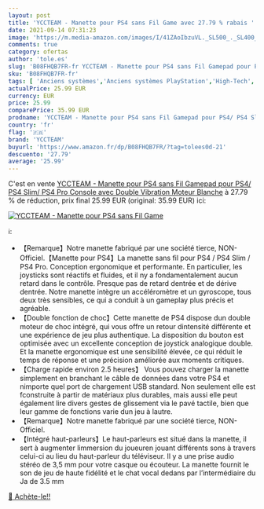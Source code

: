 ```yaml
---
layout: post
title: 'YCCTEAM - Manette pour PS4 sans Fil Game avec 27.79 % rabais '
date: 2021-09-14 07:31:23
image: 'https://m.media-amazon.com/images/I/41ZAoIbzuVL._SL500_._SL400_.jpg'
comments: true
category: ofertas
author: 'tole.es'
slug: 'B08FHQB7FR-fr YCCTEAM - Manette pour PS4 sans Fil Gamepad pour PS4/ PS4...'
sku: 'B08FHQB7FR-fr'
tags: [ 'Anciens systèmes','Anciens systèmes PlayStation','High-Tech','Jeux pour PlayStation 3','Jeux vidéo','PlayStation 3:  Consoles, jeux et accessoires','yccteam', ]
actualPrice: 25.99 EUR
currency: EUR
price: 25.99
comparePrice: 35.99 EUR
prodname: 'YCCTEAM - Manette pour PS4 sans Fil Gamepad pour PS4/ PS4 Slim/ PS4 Pro Console avec Double Vibration Moteur  Blanche'
country: 'fr'
flag: '🇫🇷'
brand: 'YCCTEAM'
buyurl: 'https://www.amazon.fr/dp/B08FHQB7FR/?tag=tolees0d-21'
descuento: '27.79'
average: '25.99'
---
```


C'est en vente [YCCTEAM - Manette pour PS4 sans Fil Gamepad pour PS4/ PS4 Slim/ PS4 Pro Console avec Double Vibration Moteur  Blanche](https://www.amazon.fr/dp/B08FHQB7FR/?tag=tolees0d-21)  à  27.79 % de réduction, prix final  25.99 EUR (original: 35.99 EUR) ici:

[![YCCTEAM - Manette pour PS4 sans Fil Game](https://m.media-amazon.com/images/I/41ZAoIbzuVL._SL500_._SL400_.jpg)](https://www.amazon.fr/dp/B08FHQB7FR/?tag=tolees0d-21)

ℹ️:

- 【Remarque】Notre manette fabriqué par une société tierce, NON-Officiel.【Manette pour PS4】La manette sans fil pour PS4 / PS4 Slim / PS4 Pro. Conception ergonomique et performante. En particulier, les joysticks sont réactifs et fluides, et il ny a fondamentalement aucun retard dans le contrôle. Presque pas de retard dentrée et de dérive dentrée. Notre manette intègre un accéléromètre et un gyroscope, tous deux très sensibles, ce qui a conduit à un gameplay plus précis et agréable.
- 【Double fonction de choc】Cette manette de PS4 dispose dun double moteur de choc intégré, qui vous offre un retour dintensité différente et une expérience de jeu plus authentique. La disposition du bouton est optimisée avec un excellente conception de joystick analogique double. Et la manette ergonomique est une sensibilité élevée, ce qui réduit le temps de réponse et une précision améliorée aux moments critiques.
- 【Charge rapide environ 2.5 heures】 Vous pouvez charger la manette simplement en branchant le câble de données dans votre PS4 et nimporte quel port de chargement USB standard. Non seulement elle est fconstruite à partir de matériaux plus durables, mais aussi elle peut également lire divers gestes de glissement via le pavé tactile, bien que leur gamme de fonctions varie dun jeu à lautre.
- 【Remarque】Notre manette fabriqué par une société tierce, NON-Officiel.
- 【Intégré haut-parleurs】Le haut-parleurs est situé dans la manette, il sert à augmenter limmersion du joueuren jouant différents sons à travers celui-ci au lieu du haut-parleur du téléviseur. Il y a une prise audio stéréo de 3,5 mm pour votre casque ou écouteur. La manette fournit le son de jeu de haute fidélité et le chat vocal dedans par l’intermédiaire du Ja de 3.5 mm

[🛒 Achète-le!!](https://www.amazon.fr/dp/B08FHQB7FR/?tag=tolees0d-21)
